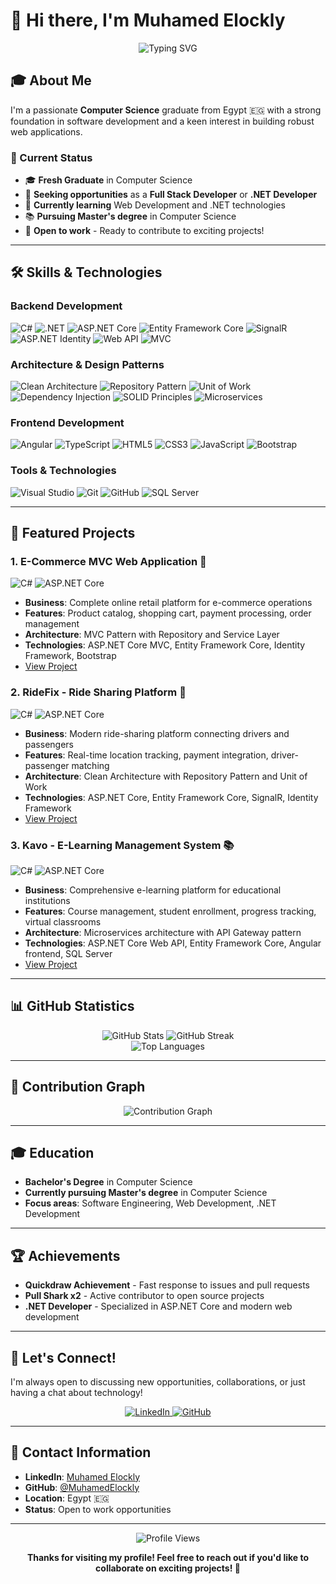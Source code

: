 # 👋 Hi there, I'm Muhamed Elockly

<div align="center">
  <img src="https://readme-typing-svg.herokuapp.com?font=Fira+Code&weight=500&size=28&pause=1000&color=007ACC&center=true&vCenter=true&width=435&lines=Full+Stack+Developer;.NET+Developer;Computer+Science+Graduate" alt="Typing SVG" />
</div>

## 🎓 About Me

I'm a passionate **Computer Science** graduate from Egypt 🇪🇬 with a strong foundation in software development and a keen interest in building robust web applications.

### 🎯 Current Status
- 🎓 **Fresh Graduate** in Computer Science
- 🔭 **Seeking opportunities** as a **Full Stack Developer** or **.NET Developer**
- 🌱 **Currently learning** Web Development and .NET technologies
- 📚 **Pursuing Master's degree** in Computer Science
- 💼 **Open to work** - Ready to contribute to exciting projects!

---

## 🛠️ Skills & Technologies

### **Backend Development**
![C#](https://img.shields.io/badge/C%23-239120?style=for-the-badge&logo=c-sharp&logoColor=white)
![.NET](https://img.shields.io/badge/.NET-512BD4?style=for-the-badge&logo=.net&logoColor=white)
![ASP.NET Core](https://img.shields.io/badge/ASP.NET_Core-512BD4?style=for-the-badge&logo=.net&logoColor=white)
![Entity Framework Core](https://img.shields.io/badge/Entity_Framework_Core-512BD4?style=for-the-badge&logo=.net&logoColor=white)
![SignalR](https://img.shields.io/badge/SignalR-512BD4?style=for-the-badge&logo=.net&logoColor=white)
![ASP.NET Identity](https://img.shields.io/badge/ASP.NET_Identity-512BD4?style=for-the-badge&logo=.net&logoColor=white)
![Web API](https://img.shields.io/badge/Web_API-512BD4?style=for-the-badge&logo=.net&logoColor=white)
![MVC](https://img.shields.io/badge/MVC-512BD4?style=for-the-badge&logo=.net&logoColor=white)

### **Architecture & Design Patterns**
![Clean Architecture](https://img.shields.io/badge/Clean_Architecture-512BD4?style=for-the-badge&logo=.net&logoColor=white)
![Repository Pattern](https://img.shields.io/badge/Repository_Pattern-512BD4?style=for-the-badge&logo=.net&logoColor=white)
![Unit of Work](https://img.shields.io/badge/Unit_of_Work-512BD4?style=for-the-badge&logo=.net&logoColor=white)
![Dependency Injection](https://img.shields.io/badge/Dependency_Injection-512BD4?style=for-the-badge&logo=.net&logoColor=white)
![SOLID Principles](https://img.shields.io/badge/SOLID_Principles-512BD4?style=for-the-badge&logo=.net&logoColor=white)
![Microservices](https://img.shields.io/badge/Microservices-512BD4?style=for-the-badge&logo=.net&logoColor=white)



### **Frontend Development**
![Angular](https://img.shields.io/badge/Angular-DD0031?style=for-the-badge&logo=angular&logoColor=white)
![TypeScript](https://img.shields.io/badge/TypeScript-007ACC?style=for-the-badge&logo=typescript&logoColor=white)
![HTML5](https://img.shields.io/badge/HTML5-E34F26?style=for-the-badge&logo=html5&logoColor=white)
![CSS3](https://img.shields.io/badge/CSS3-1572B6?style=for-the-badge&logo=css3&logoColor=white)
![JavaScript](https://img.shields.io/badge/JavaScript-F7DF1E?style=for-the-badge&logo=javascript&logoColor=black)
![Bootstrap](https://img.shields.io/badge/Bootstrap-563D7C?style=for-the-badge&logo=bootstrap&logoColor=white)

### **Tools & Technologies**
![Visual Studio](https://img.shields.io/badge/Visual_Studio-5C2D91?style=for-the-badge&logo=visual-studio&logoColor=white)
![Git](https://img.shields.io/badge/Git-F05032?style=for-the-badge&logo=git&logoColor=white)
![GitHub](https://img.shields.io/badge/GitHub-100000?style=for-the-badge&logo=github&logoColor=white)
![SQL Server](https://img.shields.io/badge/Microsoft_SQL_Server-CC2927?style=for-the-badge&logo=microsoft-sql-server&logoColor=white)

---

## 🚀 Featured Projects

### 1. **E-Commerce MVC Web Application** 🛒
![C#](https://img.shields.io/badge/C%23-239120?style=for-the-badge&logo=c-sharp&logoColor=white)
![ASP.NET Core](https://img.shields.io/badge/ASP.NET_Core-512BD4?style=for-the-badge&logo=.net&logoColor=white)
- **Business**: Complete online retail platform for e-commerce operations
- **Features**: Product catalog, shopping cart, payment processing, order management
- **Architecture**: MVC Pattern with Repository and Service Layer
- **Technologies**: ASP.NET Core MVC, Entity Framework Core, Identity Framework, Bootstrap
- [View Project](https://github.com/MuhamedElockly/E-Commerce_MVC_Web_Application)

### 2. **RideFix - Ride Sharing Platform** 🚗
![C#](https://img.shields.io/badge/C%23-239120?style=for-the-badge&logo=c-sharp&logoColor=white)
![ASP.NET Core](https://img.shields.io/badge/ASP.NET_Core-512BD4?style=for-the-badge&logo=.net&logoColor=white)
- **Business**: Modern ride-sharing platform connecting drivers and passengers
- **Features**: Real-time location tracking, payment integration, driver-passenger matching
- **Architecture**: Clean Architecture with Repository Pattern and Unit of Work
- **Technologies**: ASP.NET Core, Entity Framework Core, SignalR, Identity Framework
- [View Project](https://github.com/MuhamedElockly/RideFix)

### 3. **Kavo - E-Learning Management System** 📚
![C#](https://img.shields.io/badge/C%23-239120?style=for-the-badge&logo=c-sharp&logoColor=white)
![ASP.NET Core](https://img.shields.io/badge/ASP.NET_Core-512BD4?style=for-the-badge&logo=.net&logoColor=white)
- **Business**: Comprehensive e-learning platform for educational institutions
- **Features**: Course management, student enrollment, progress tracking, virtual classrooms
- **Architecture**: Microservices architecture with API Gateway pattern
- **Technologies**: ASP.NET Core Web API, Entity Framework Core, Angular frontend, SQL Server
- [View Project](https://github.com/MuhamedElockly/Kavo)

---

## 📊 GitHub Statistics

<div align="center">
  <img src="https://github-readme-stats.vercel.app/api?username=MuhamedElockly&show_icons=true&theme=radical&hide_border=true" alt="GitHub Stats" />
  <img src="https://github-readme-streak-stats.herokuapp.com/?user=MuhamedElockly&theme=radical&hide_border=true" alt="GitHub Streak" />
</div>

<div align="center">
  <img src="https://github-readme-stats.vercel.app/api/top-langs/?username=MuhamedElockly&layout=compact&theme=radical&hide_border=true" alt="Top Languages" />
</div>

---

## 🐍 Contribution Graph

<div align="center">
  <img src="https://github-readme-activity-graph.vercel.app/graph?username=MuhamedElockly&theme=react-dark&hide_border=true" alt="Contribution Graph" />
</div>

---

## 🎓 Education

- **Bachelor's Degree** in Computer Science
- **Currently pursuing Master's degree** in Computer Science
- **Focus areas**: Software Engineering, Web Development, .NET Development

---

## 🏆 Achievements

- **Quickdraw Achievement** - Fast response to issues and pull requests
- **Pull Shark x2** - Active contributor to open source projects
- **.NET Developer** - Specialized in ASP.NET Core and modern web development

---

## 💬 Let's Connect!

I'm always open to discussing new opportunities, collaborations, or just having a chat about technology!

<div align="center">
  <a href="https://linkedin.com/in/muhamedelockly" target="_blank">
    <img src="https://img.shields.io/badge/LinkedIn-0077B5?style=for-the-badge&logo=linkedin&logoColor=white" alt="LinkedIn" />
  </a>
  <a href="https://github.com/MuhamedElockly" target="_blank">
    <img src="https://img.shields.io/badge/GitHub-100000?style=for-the-badge&logo=github&logoColor=white" alt="GitHub" />
  </a>
</div>

---

## 📧 Contact Information

- **LinkedIn**: [Muhamed Elockly](https://linkedin.com/in/muhamedelockly)
- **GitHub**: [@MuhamedElockly](https://github.com/MuhamedElockly)
- **Location**: Egypt 🇪🇬
- **Status**: Open to work opportunities

---

<div align="center">
  <img src="https://komarev.com/ghpvc/?username=MuhamedElockly&style=flat-square&color=blue" alt="Profile Views" />
  
  **Thanks for visiting my profile! Feel free to reach out if you'd like to collaborate on exciting projects! 🚀**
</div>
